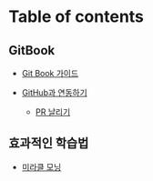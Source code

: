 # Table of contents

## GitBook

- [Git Book 가이드](README.md)

- [GitHub과 연동하기](/integration/integration-with-github.md)
  - [PR 날리기](/integration/pull-request.md)

## 효과적인 학습법

- [미라클 모닝](miracle-morning.md)
